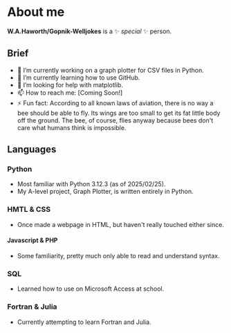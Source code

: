 # About me

**W.A.Haworth/Gopnik-Welljokes** is a ✨ _special_ ✨ person.

## Brief

- 🔭 I’m currently working on a graph plotter for CSV files in Python.
- 🌱 I’m currently learning how to use GitHub.
- 🤔 I’m looking for help with matplotlib. 
- 📫 How to reach me: [Coming Soon!]
- ⚡ Fun fact: According to all known laws of aviation, there is no way a bee should be able to fly. Its wings are too small to get its fat little body off the ground. The bee, of course, flies anyway because bees don't care what humans think is impossible.

## Languages
### Python
- Most familiar with Python 3.12.3 (as of 2025/02/25).
- My A-level project, Graph Plotter, is written entirely in Python.
### HMTL & CSS
- Once made a webpage in HTML, but haven't really touched either since.
#### Javascript & PHP
- Some familiarity, pretty much only able to read and understand syntax.
### SQL
- Learned how to use on Microsoft Access at school.
### Fortran & Julia
- Currently attempting to learn Fortran and Julia.
